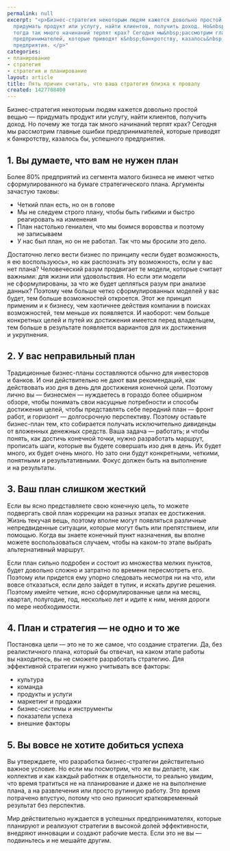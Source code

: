 ```yaml
---
permalink: null
excerpt: "<p>Бизнес-стратегия некоторым людям кажется довольно простой вещью&nbsp;—
  придумать продукт или услугу, найти клиентов, получить доход. Но&nbsp;почему&nbsp;же
  тогда так много начинаний терпят крах? Сегодня мы&nbsp;рассмотрим главные ошибки
  предпринимателей, которые приводят к&nbsp;банкротству, казалось&nbsp;бы, успешного
  предприятия. </p>"
categories:
- планирование
- стратегия
- стратегия и планирование
layout: article
title: Пять причин считать, что ваша стратегия близка к провалу
created: 1427708400
---
```

<p>Бизнес-стратегия некоторым людям кажется довольно простой вещью&nbsp;— придумать продукт или услугу, найти клиентов, получить доход. Но&nbsp;почему&nbsp;же тогда так много начинаний терпят крах? Сегодня мы&nbsp;рассмотрим главные ошибки предпринимателей, которые приводят к&nbsp;банкротству, казалось&nbsp;бы, успешного предприятия. </p>
<h2>1. Вы&nbsp;думаете, что вам не&nbsp;нужен план</h2>
<p>Более&nbsp;80% предприятий из&nbsp;сегмента малого бизнеса не&nbsp;имеют четко сформулированного на&nbsp;бумаге стратегического плана. Аргументы зачастую таковы:</p>
<p>
	<ul>
		<li><span>Четкий план есть, но</span>&nbsp;<span>он</span>&nbsp;<span>в</span>&nbsp;<span>голове</span></li>
		<li><span> Мы</span>&nbsp;<span>не</span>&nbsp;<span>следуем строго плану, чтобы быть гибкими и</span>&nbsp;<span>быстро реагировать на</span>&nbsp;<span>изменения </span></li>
		<li><span> План настолько гениален, что мы</span>&nbsp;<span>боимся воровства и</span>&nbsp;<span>поэтому не</span>&nbsp;<span>записываем</span></li>
		<li><span> У</span>&nbsp;<span>нас был план, но</span>&nbsp;<span>он</span>&nbsp;<span>не</span>&nbsp;<span>работал. Так что мы</span>&nbsp;<span>бросили это дело.</span></li>
	</ul>
</p>
<p>Достаточно легко вести бизнес по&nbsp;принципу «если будет возможность, я&nbsp;ею&nbsp;воспользуюсь», но&nbsp;как распознать эту возможность, если у&nbsp;вас нет плана? Человеческий разум продвигает те&nbsp;модели, которые считает важными: для жизни или удовольствия. Но&nbsp;если эти модели не&nbsp;сформулированы, за&nbsp;что&nbsp;же будет цепляться разум при анализе данных? Поэтому чем больше четко сформулированных моделей у&nbsp;вас будет, тем больше возможностей откроется. Этот&nbsp;же принцип применим и&nbsp;к&nbsp;бизнесу, чем хаотичнее действия компании в&nbsp;поисках возможностей, тем меньше их&nbsp;появляется. И&nbsp;наоборот: чем больше конкретных целей и&nbsp;путей их&nbsp;достижения имеется перед владельцем, тем больше в&nbsp;результате появляется вариантов для их&nbsp;достижения и&nbsp;укрупнения.</p>
<h2>2. У&nbsp;вас неправильный план</h2>
<p>Традиционные бизнес-планы составляются обычно для инвесторов и&nbsp;банков. И&nbsp;они действительно не&nbsp;дают вам рекомендаций, как действовать изо дня в&nbsp;день для достижения конечной цели. Поэтому лично вы&nbsp;— бизнесмен&nbsp;— нуждаетесь в&nbsp;гораздо более обширном обзоре, чтобы понимать свои насущные потребности и&nbsp;способы достижения целей, чтобы представлять себе передний план&nbsp;— фронт работ, и&nbsp;горизонт&nbsp;— долгосрочную перспективу. Поэтому оставьте бизнес-план тем, кто собирается получать исключительно дивиденды от&nbsp;вложенных денежных средств. Ваша задача&nbsp;— работать; и&nbsp;чтобы понять, как достичь конечной точки, нужно разработать маршрут, прописать шаги, которые вы&nbsp;будете совершать изо дня в&nbsp;день. Их&nbsp;будет много, их&nbsp;будет очень много. Но&nbsp;зато они будут конкретными, четкими, понятными и&nbsp;результативными. Фокус должен быть на&nbsp;выполнение и&nbsp;на&nbsp;результаты. </p>
<h2>3. Ваш план слишком жесткий</h2>
<p>Если вы&nbsp;ясно представляете свою конечную цель, то&nbsp;можете подвергать свой план коррекции на&nbsp;разных этапах ее&nbsp;достижения. Жизнь текучая вещь, поэтому вполне могут появляться различные непредвиденные ситуации, которые могут быть или препятствием, или помощью. Когда вы&nbsp;знаете конечный пункт назначения, вы&nbsp;вполне можете воспользоваться случаем, чтобы на&nbsp;каком-то этапе выбрать альтернативный маршрут. </p>
<p>Если план сильно подробен и&nbsp;состоит из&nbsp;множества мелких пунктов, будет довольно сложно и&nbsp;затратно по&nbsp;времени пересмотреть его. Поэтому или придется ему упорно следовать несмотря ни&nbsp;на&nbsp;что, или вовсе отказаться, если дело зайдет в&nbsp;тупик, и&nbsp;искать другие решения. Поэтому имейте четкие, ясно сформулированные цели на&nbsp;месяц, квартал, полугодие, год, несколько лет и&nbsp;идите к&nbsp;ним, меняя дороги по&nbsp;мере необходимости.</p>
<h2>4. План и&nbsp;стратегия&nbsp;— не&nbsp;одно и&nbsp;то&nbsp;же</h2>
<p>Постановка цели&nbsp;— это не&nbsp;то&nbsp;же самое, что создание стратегии. Да, без реалистичного плана, который&nbsp;бы отвечал, на&nbsp;каком этапе работы вы&nbsp;находитесь, вы&nbsp;не&nbsp;сможете разработать стратегию. Для эффективной стратегии нужно учитывать все факторы:</p>
<p>
	<ul>
		<li><span>культура</span></li>
		<li><span> команда</span></li>
		<li><span> продукты и</span>&nbsp;<span>услуги</span></li>
		<li><span> маркетинг и</span>&nbsp;<span>продажи</span></li>
		<li><span> бизнес-системы и</span>&nbsp;<span>инструменты</span></li>
		<li><span> показатели успеха</span></li>
		<li><span> внешние факторы</span></li>
	</ul>
</p>
<h2>5. Вы&nbsp;вовсе не&nbsp;хотите добиться успеха</h2>
<p>Вы&nbsp;утверждаете, что разработка бизнес-стратегии действительно важное условие. Но&nbsp;если мы&nbsp;посмотрим, что&nbsp;же вы&nbsp;делаете, как коллектив и&nbsp;как каждый работник в&nbsp;отдельности, то&nbsp;реально увидим, что время тратиться не&nbsp;на&nbsp;планирование и&nbsp;даже не&nbsp;на&nbsp;выполнение плана, а&nbsp;на&nbsp;развлечения или просто рутинную работу. Это время потрачено впустую, потому что оно приносит кратковременный результат без перспектив.</p>
<p>Мир действительно нуждается в&nbsp;успешных предпринимателях, которые планируют и&nbsp;реализуют стратегии в&nbsp;высокой долей эффективности, внедряют инновации и&nbsp;создают рабочие места. Если это не&nbsp;вы&nbsp;— подвиньтесь и&nbsp;не&nbsp;мешайте другим.</p>
